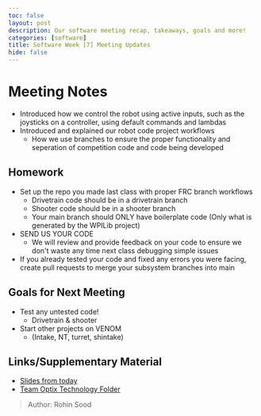 ```yaml
---
toc: false
layout: post
description: Our software meeting recap, takeaways, goals and more!
categories: [software] 
title: Software Week [7] Meeting Updates
hide: false
---
```


# Meeting Notes
 - Introduced how we control the robot using active inputs, such as the joysticks on a controller, using default commands and lambdas
 - Introduced and explained our robot code project workflows
   - How we use branches to ensure the proper functionality and seperation of competition code and code being developed

## Homework
 - Set up the repo you made last class with proper FRC branch workflows
   - Drivetrain code should be in a drivetrain branch
   - Shooter code should be in a shooter branch
   - Your main branch should ONLY have boilerplate code (Only what is generated by the WPILib project)
 - SEND US YOUR CODE
   - We will review and provide feedback on your code to ensure we don't waste any time next class debugging simple issues
 - If you already tested your code and fixed any errors you were facing, create pull requests to merge your subsystem branches into main

## Goals for Next Meeting
 - Test any untested code!
   - Drivetrain & shooter
 - Start other projects on VENOM
   - (Intake, NT, turret, shintake)

## Links/Supplementary Material
 - [Slides from today](https://docs.google.com/presentation/d/1sv6MLsB2es2SjhduDpCI1lChdXX9PEDzu5enlyqJN4c/edit?usp=sharing)
 - [Team Optix Technology Folder](https://drive.google.com/drive/folders/1D4VNl_CzpGJff69jR2onBDxhrS-d7Ol8?usp=sharing)

> Author: Rohin Sood